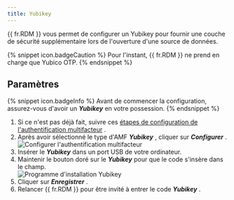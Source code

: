 ```yaml
---
title: Yubikey
---
```

{{ fr.RDM }} vous permet de configurer un Yubikey pour fournir une couche de sécurité supplémentaire lors de l&apos;ouverture d&apos;une source de données. 

{% snippet icon.badgeCaution %} 
Pour l&apos;instant, {{ fr.RDM }} ne prend en charge que Yubico OTP. 
{% endsnippet %}
 
## Paramètres 

{% snippet icon.badgeInfo %} 
Avant de commencer la configuration, assurez-vous d&apos;avoir un ***Yubikey*** en votre possession. 
{% endsnippet %}
 
1. Si ce n&apos;est pas déjà fait, suivre ces [étapes de configuration de l&apos;authentification multifacteur](/fr/rdm/windows/data-sources/multi-factor-authentication/) . 
1. Après avoir sélectionné le type d&apos;AMF ***Yubikey*** , cliquer sur ***Configurer*** .  
![Configurer l'authentification multifacteur](/img/fr/rdm/windows/clip10014.png) 
1. Insérer le ***Yubikey*** dans un port USB de votre ordinateur. 
1. Maintenir le bouton doré sur le ***Yubikey*** pour que le code s&apos;insère dans le champ.  
![Programme d'installation Yubikey](/img/fr/rdm/windows/clip10015.png) 
1. Cliquer sur ***Enregistrer*** . 
1. Relancer {{ fr.RDM }} pour être invité à entrer le code ***Yubikey*** . 

